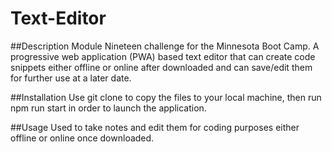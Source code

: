 # Text-Editor

##Description
Module Nineteen challenge for the Minnesota Boot Camp. A progressive web application (PWA) based text editor that can create code snippets either offline or online after downloaded and can save/edit them for further use at a later date.

##Installation
Use git clone to copy the files to your local machine, then run npm run start in order to launch the application.

##Usage
Used to take notes and edit them for coding purposes either offline or online once downloaded.
